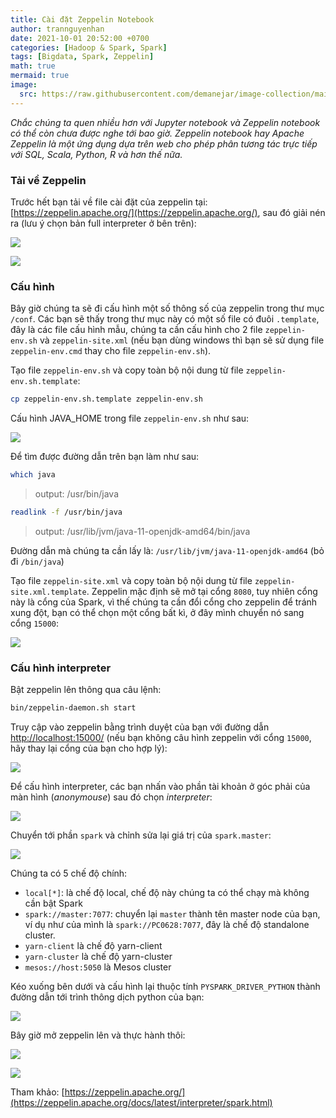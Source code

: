 ```yaml
---
title: Cài đặt Zeppelin Notebook
author: trannguyenhan 
date: 2021-10-01 20:52:00 +0700
categories: [Hadoop & Spark, Spark]
tags: [Bigdata, Spark, Zeppelin]
math: true
mermaid: true
image:
  src: https://raw.githubusercontent.com/demanejar/image-collection/main/zeppelin/thumbnail.png
---
```


*Chắc chúng ta quen nhiều hơn với Jupyter notebook và Zeppelin notebook có thể còn chưa được nghe tới bao giờ. Zeppelin notebook hay Apache Zeppelin là một ứng dụng dựa trên web cho phép phân tương tác trực tiếp với SQL, Scala, Python, R và hơn thế nữa.*

### Tải về Zeppelin

Trước hết bạn tải về file cài đặt của zeppelin tại: [https://zeppelin.apache.org/](https://zeppelin.apache.org/), sau đó giải nén ra (lưu ý chọn bản full interpreter ở bên trên):

![](https://raw.githubusercontent.com/demanejar/image-collection/main/zeppelin/download.png)

![](https://raw.githubusercontent.com/demanejar/image-collection/main/zeppelin/download1.png)

### Cấu hình

Bây giờ chúng ta sẽ đi cấu hình một số thông số của zeppelin trong thư mục `/conf`.  Các bạn sẽ thấy trong thư mục này có một số file có đuôi `.template`, đây là các file cấu hình mẫu, chúng ta cần cấu hình cho 2 file `zeppelin-env.sh` và `zeppelin-site.xml` (nếu bạn dùng windows thì bạn sẽ sử dụng file `zeppelin-env.cmd` thay cho file `zeppelin-env.sh`).

Tạo file `zeppelin-env.sh` và copy toàn bộ nội dung từ file `zeppelin-env.sh.template`: 

```bash
cp zeppelin-env.sh.template zeppelin-env.sh
```

Cấu hình JAVA_HOME trong file `zeppelin-env.sh` như sau: 

![](https://raw.githubusercontent.com/demanejar/image-collection/main/zeppelin/java_home.png)

Để tìm được đường dẫn trên bạn làm như sau: 

```bash
which java
```
> output: /usr/bin/java

```bash
readlink -f /usr/bin/java
```
> output:  /usr/lib/jvm/java-11-openjdk-amd64/bin/java

Đường dẫn mà chúng ta cần lấy là: `/usr/lib/jvm/java-11-openjdk-amd64` (bỏ đi `/bin/java`)

Tạo file `zeppelin-site.xml` và copy toàn bộ nội dung từ file `zeppelin-site.xml.template`. Zeppelin mặc định sẽ mở tại cổng `8080`, tuy nhiên cổng này là cổng của Spark, vì thế chúng ta cần đổi cổng cho zeppelin để tránh xung đột, bạn có thể chọn một cổng bất kì, ở đây mình chuyển nó sang cổng `15000`: 

![](https://raw.githubusercontent.com/demanejar/image-collection/main/zeppelin/change_port.png)

### Cấu hình interpreter

Bật zeppelin lên thông qua câu lệnh: 

```bash
bin/zeppelin-daemon.sh start
```

Truy cập vào zeppelin bằng trình duyệt của bạn với đường dẫn [http://localhost:15000/](http://localhost:15000/) (nếu bạn không câu hình zeppelin với cổng `15000`, hãy thay lại cổng của bạn cho hợp lý): 

![](https://raw.githubusercontent.com/demanejar/image-collection/main/zeppelin/zeppelin.png)

Để cấu hình interpreter, các bạn nhấn vào phần tài khoản ở góc phải của màn hình (_anonymouse_) sau đó chọn _interpreter_: 

![](https://raw.githubusercontent.com/demanejar/image-collection/main/zeppelin/interpreter.png)

Chuyển tới phần `spark` và chỉnh sửa lại giá trị của `spark.master`: 

![](https://raw.githubusercontent.com/demanejar/image-collection/main/zeppelin/spark_interpreter.png)

Chúng ta có 5 chế độ chính: 

- `local[*]`:  là chế độ local, chế độ này chúng ta có thể chạy mà không cần bật Spark
- `spark://master:7077`: chuyển lại `master` thành tên master node của bạn, ví dụ như của mình là `spark://PC0628:7077`, đây là chế độ standalone cluster.
- `yarn-client`  là chế độ yarn-client 
- `yarn-cluster`  là chế độ yarn-cluster
- `mesos://host:5050`  là Mesos cluster

Kéo xuống bên dưới và cấu hình lại thuộc tính `PYSPARK_DRIVER_PYTHON` thành đường dẫn tới trình thông dịch python của bạn: 

![](https://raw.githubusercontent.com/demanejar/image-collection/main/zeppelin/pyspark_interpreter.png)

Bây giờ mở zeppelin lên và thực hành thôi: 

![](https://raw.githubusercontent.com/demanejar/image-collection/main/zeppelin/create_new_notebook.png)

![](https://raw.githubusercontent.com/demanejar/image-collection/main/zeppelin/code_zeppelin.png)

Tham khảo: [https://zeppelin.apache.org/](https://zeppelin.apache.org/docs/latest/interpreter/spark.html)
